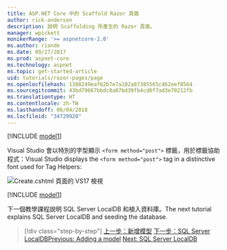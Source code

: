 ```yaml
---
title: ASP.NET Core 中的 Scaffold Razor 頁面
author: rick-anderson
description: 說明 Scaffolding 所產生的 Razor 頁面。
manager: wpickett
monikerRange: '>= aspnetcore-2.0'
ms.author: riande
ms.date: 09/27/2017
ms.prod: aspnet-core
ms.technology: aspnet
ms.topic: get-started-article
uid: tutorials/razor-pages/page
ms.openlocfilehash: 1388249eaf62b7e7a102a87385565c462eef8564
ms.sourcegitcommit: 43bd79667bbdc8a07bd39fb4cd6f7ad3e70212fb
ms.translationtype: HT
ms.contentlocale: zh-TW
ms.lasthandoff: 06/04/2018
ms.locfileid: "34729920"
---
```

[!INCLUDE [model1](../../includes/RP/page1.md)]

<span data-ttu-id="7bc8a-103">Visual Studio 會以特別的字型顯示 `<form method="post">` 標籤，用於標籤協助程式：</span><span class="sxs-lookup"><span data-stu-id="7bc8a-103">Visual Studio displays the `<form method="post">` tag in a distinctive font used for Tag Helpers:</span></span> 

![Create.cshtml 頁面的 VS17 檢視](page/_static/th.png)

[!INCLUDE [model1](../../includes/RP/page2.md)]

<span data-ttu-id="7bc8a-105">下一個教學課程說明 SQL Server LocalDB 和植入資料庫。</span><span class="sxs-lookup"><span data-stu-id="7bc8a-105">The next tutorial explains SQL Server LocalDB and seeding the database.</span></span>

> [!div class="step-by-step"]
> <span data-ttu-id="7bc8a-106">[上一步：新增模型](xref:tutorials/razor-pages/model)
> [下一步：SQL Server LocalDB](xref:tutorials/razor-pages/sql)</span><span class="sxs-lookup"><span data-stu-id="7bc8a-106">[Previous: Adding a model](xref:tutorials/razor-pages/model)
[Next: SQL Server LocalDB](xref:tutorials/razor-pages/sql)</span></span>
